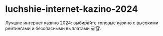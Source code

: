 # luchshie-internet-kazino-2024
Лучшие интернет казино 2024: выбирайте топовые казино с высокими рейтингами и безопасными выплатами 💻🏆.

